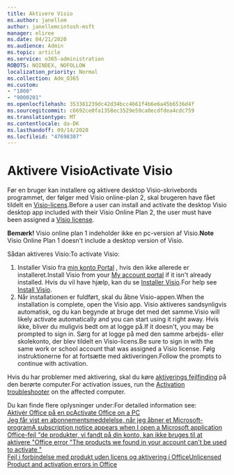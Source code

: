 ```yaml
---
title: Aktivere Visio
ms.author: janellem
author: janellemcintosh-msft
manager: eliree
ms.date: 04/21/2020
ms.audience: Admin
ms.topic: article
ms.service: o365-administration
ROBOTS: NOINDEX, NOFOLLOW
localization_priority: Normal
ms.collection: Adm_O365
ms.custom:
- "1800"
- "9000201"
ms.openlocfilehash: 353381239dc42d34bcc4661f4b6e6a45b6536d4f
ms.sourcegitcommit: c6692ce0fa1358ec3529e59ca0ecdfdea4cdc759
ms.translationtype: MT
ms.contentlocale: da-DK
ms.lasthandoff: 09/14/2020
ms.locfileid: "47698307"
---
```

# <a name="activate-visio"></a><span data-ttu-id="b0a7d-102">Aktivere Visio</span><span class="sxs-lookup"><span data-stu-id="b0a7d-102">Activate Visio</span></span>

<span data-ttu-id="b0a7d-103">Før en bruger kan installere og aktivere desktop Visio-skrivebords programmet, der følger med Visio online-plan 2, skal brugeren have fået tildelt en [Visio-licens](https://docs.microsoft.com/microsoft-365/admin/add-users/add-users).</span><span class="sxs-lookup"><span data-stu-id="b0a7d-103">Before a user can install and activate the desktop Visio desktop app included with their Visio Online Plan 2, the user must have been assigned a [Visio license](https://docs.microsoft.com/microsoft-365/admin/add-users/add-users).</span></span>

<span data-ttu-id="b0a7d-104">**Bemærk!** Visio online plan 1 indeholder ikke en pc-version af Visio.</span><span class="sxs-lookup"><span data-stu-id="b0a7d-104">**Note** Visio Online Plan 1 doesn't include a desktop version of Visio.</span></span>

<span data-ttu-id="b0a7d-105">Sådan aktiveres Visio:</span><span class="sxs-lookup"><span data-stu-id="b0a7d-105">To activate Visio:</span></span>

1. <span data-ttu-id="b0a7d-106">Installer Visio fra [min konto Portal](https://portal.office.com/account#installs) , hvis den ikke allerede er installeret.</span><span class="sxs-lookup"><span data-stu-id="b0a7d-106">Install Visio from your [My account portal](https://portal.office.com/account#installs) if it isn't already installed.</span></span> <span data-ttu-id="b0a7d-107">Hvis du vil have hjælp, kan du se [Installer Visio](https://support.office.com/article/f98f21e3-aa02-4827-9167-ddab5b025710?wt.mc_id=OfficeAdm_ClientDIA_Alchemy1800).</span><span class="sxs-lookup"><span data-stu-id="b0a7d-107">For help see [Install Visio](https://support.office.com/article/f98f21e3-aa02-4827-9167-ddab5b025710?wt.mc_id=OfficeAdm_ClientDIA_Alchemy1800).</span></span>
2. <span data-ttu-id="b0a7d-108">Når installationen er fuldført, skal du åbne Visio-appen.</span><span class="sxs-lookup"><span data-stu-id="b0a7d-108">When the installation is complete, open the Visio app.</span></span> <span data-ttu-id="b0a7d-109">Visio aktiveres sandsynligvis automatisk, og du kan begynde at bruge det med det samme.</span><span class="sxs-lookup"><span data-stu-id="b0a7d-109">Visio will likely activate automatically and you can start using it right away.</span></span> <span data-ttu-id="b0a7d-110">Hvis ikke, bliver du muligvis bedt om at logge på.</span><span class="sxs-lookup"><span data-stu-id="b0a7d-110">If it doesn't, you may be prompted to sign in.</span></span> <span data-ttu-id="b0a7d-111">Sørg for at logge på med den samme arbejds- eller skolekonto, der blev tildelt en Visio-licens.</span><span class="sxs-lookup"><span data-stu-id="b0a7d-111">Be sure to sign in with the same work or school account that was assigned a Visio license.</span></span> <span data-ttu-id="b0a7d-112">Følg instruktionerne for at fortsætte med aktiveringen.</span><span class="sxs-lookup"><span data-stu-id="b0a7d-112">Follow the prompts to continue with activation.</span></span> 

<span data-ttu-id="b0a7d-113">Hvis du har problemer med aktivering, skal du køre [aktiverings fejlfinding](https://aka.ms/SARA-OfficeActivation-Alchemy) på den berørte computer.</span><span class="sxs-lookup"><span data-stu-id="b0a7d-113">For activation issues, run the [Activation troubleshooter](https://aka.ms/SARA-OfficeActivation-Alchemy) on the affected computer.</span></span>

<span data-ttu-id="b0a7d-114">Du kan finde flere oplysninger under:</span><span class="sxs-lookup"><span data-stu-id="b0a7d-114">For detailed information see:</span></span><br>
[<span data-ttu-id="b0a7d-115">Aktivér Office på en pc</span><span class="sxs-lookup"><span data-stu-id="b0a7d-115">Activate Office on a PC</span></span>](https://support.office.com/article/5bd38f38-db92-448b-a982-ad170b1e187e?wt.mc_id=OfficeAdm_ClientDIA_Alchemy1800)<br>
[<span data-ttu-id="b0a7d-116">Jeg får vist en abonnementsmeddelelse, når jeg åbner et Microsoft-program</span><span class="sxs-lookup"><span data-stu-id="b0a7d-116">A subscription notice appears when I open a Microsoft application</span></span>](https://support.office.com/article/4cabe32c-f594-4c0e-9191-3d3ade10cceb?wt.mc_id=OfficeAdm_ClientDIA_Alchemy1800)<br>
[<span data-ttu-id="b0a7d-117">Office-fejl "de produkter, vi fandt på din konto, kan ikke bruges til at aktivere <app> "</span><span class="sxs-lookup"><span data-stu-id="b0a7d-117">Office error "The products we found in your account can't be used to activate <app>"</span></span>](https://support.office.com/article/c9f9a0b3-5aae-4131-8077-21e6a59f141e?wt.mc_id=OfficeAdm_ClientDIA_Alchemy1800)<br>
[<span data-ttu-id="b0a7d-118">Fejl i forbindelse med produkt uden licens og aktivering i Office</span><span class="sxs-lookup"><span data-stu-id="b0a7d-118">Unlicensed Product and activation errors in Office</span></span>](https://support.office.com/article/0d23d3c0-c19c-4b2f-9845-5344fedc4380?wt.mc_id=OfficeAdm_ClientDIA_Alchemy1800)